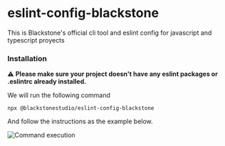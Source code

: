 # eslint-config-blackstone

This is Blackstone's official cli tool and eslint config for javascript and typescript proyects
### Installation
⚠️ **Please make sure your project doesn't have any eslint packages or .eslintrc already installed.**

We will run the following command

`npx @blackstonestudio/eslint-config-blackstone`

And follow the instructions as the example below.

![Command execution](https://blackstone-git-assets.s3-us-west-2.amazonaws.com/ezgif.com-gif-maker.gif)
